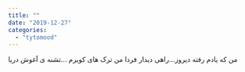 ```yaml
---
title: ""
date: "2019-12-27"
categories: 
  - "tytomood"
---
```


من که یادم رفته دیروز...راهی دیدار فردا من ترک های کویرم ...تشنه ی آغوش دریا
